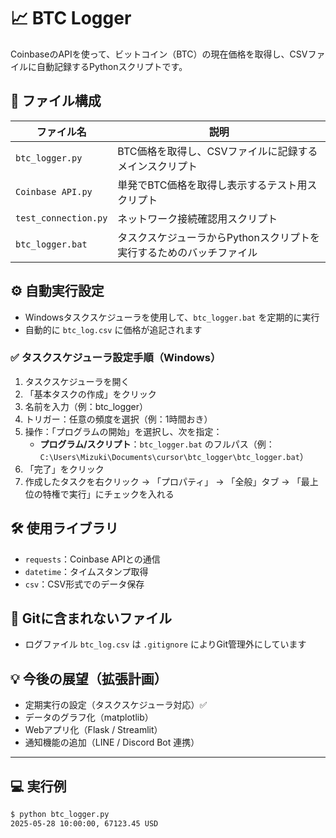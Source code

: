 # 📈 BTC Logger

CoinbaseのAPIを使って、ビットコイン（BTC）の現在価格を取得し、CSVファイルに自動記録するPythonスクリプトです。

## 🔧 ファイル構成

| ファイル名            | 説明 |
|-----------------------|------|
| `btc_logger.py`       | BTC価格を取得し、CSVファイルに記録するメインスクリプト |
| `Coinbase API.py`     | 単発でBTC価格を取得し表示するテスト用スクリプト |
| `test_connection.py`  | ネットワーク接続確認用スクリプト |
| `btc_logger.bat`      | タスクスケジューラからPythonスクリプトを実行するためのバッチファイル |

## ⚙ 自動実行設定

- Windowsタスクスケジューラを使用して、`btc_logger.bat` を定期的に実行
- 自動的に `btc_log.csv` に価格が追記されます

### ✅ タスクスケジューラ設定手順（Windows）

1. タスクスケジューラを開く
2. 「基本タスクの作成」をクリック
3. 名前を入力（例：btc_logger）
4. トリガー：任意の頻度を選択（例：1時間おき）
5. 操作：「プログラムの開始」を選択し、次を指定：
   - **プログラム/スクリプト**：`btc_logger.bat` のフルパス（例：`C:\Users\Mizuki\Documents\cursor\btc_logger\btc_logger.bat`）
6. 「完了」をクリック
7. 作成したタスクを右クリック → 「プロパティ」 → 「全般」タブ → 「最上位の特権で実行」にチェックを入れる

## 🛠 使用ライブラリ

- `requests`：Coinbase APIとの通信
- `datetime`：タイムスタンプ取得
- `csv`：CSV形式でのデータ保存

## 🚫 Gitに含まれないファイル

- ログファイル `btc_log.csv` は `.gitignore` によりGit管理外にしています

## 💡 今後の展望（拡張計画）

- 定期実行の設定（タスクスケジューラ対応）✅
- データのグラフ化（matplotlib）
- Webアプリ化（Flask / Streamlit）
- 通知機能の追加（LINE / Discord Bot 連携）

---

## 💻 実行例

```bash
$ python btc_logger.py
2025-05-28 10:00:00, 67123.45 USD
